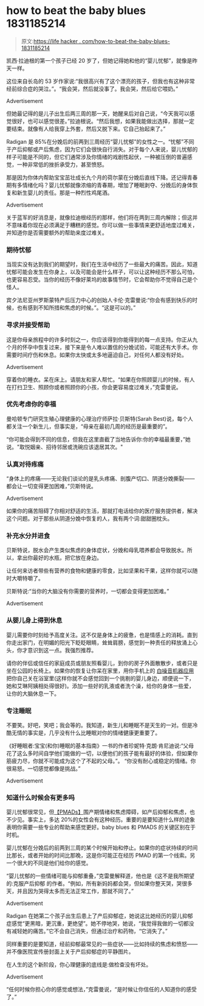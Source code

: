 # how to beat the baby blues 1831185214

> 原文:[https://life hacker . com/how-to-beat-the-baby-blues-1831185214](https://lifehacker.com/how-to-beat-the-baby-blues-1831185214)

凯西·拉迪根的第一个孩子已经 20 岁了，但她记得她和他的“婴儿忧郁”，就像是昨天一样。

这位来自长岛的 53 岁作家说:“我很高兴有了这个漂亮的孩子，但我也有这种非常经前综合症的哭泣。”。“我会哭，然后就没事了。我会哭，然后给它喂奶。”

<label class="bxm4mm-13 juykRM">Advertisement</label>

但她最记得的是儿子出生后两三周的那一天，她醒来后对自己说，“今天我可以感觉很好，也可以感觉很差。”拉迪根说。“然后我想，如果我能做出选择，那就一定要结束。就像有人给我穿上外套，然后又脱下来。它自己抬起来了。”

Radigan 是 85%在分娩后的前两到三周经历“婴儿忧郁”的女性之一。“忧郁”不同于产后抑郁或产后焦虑，因为它们会很快自行消失。对于每个人来说，婴儿忧郁的样子可能是不同的，但它们通常涉及你情绪的戏剧性起伏，一种被压倒的普遍感觉，一种非常低的挫折承受力，甚至愤怒。

那是因为你体内帮助宝宝茁壮成长九个月的荷尔蒙在分娩后直线下降。还记得青春期有多情绪化吗？婴儿忧郁就像浓缩的青春期，增加了睡眠剥夺、分娩后的身体恢复和新生婴儿的责任。那是一种烈性鸡尾酒。

<label class="bxm4mm-13 juykRM">Advertisement</label>

关于蓝军的好消息是，就像拉迪根经历的那样，他们将在两到三周内解除；但这并不意味着你现在必须满足于糟糕的感觉。你可以做一些事情来更舒适地度过难关，并知道你是否需要额外的帮助来度过难关。

### 期待忧郁

当现实没有达到我们的期望时，我们在生活中经历了一些最大的痛苦。因此，知道忧郁可能会发生在你身上，以及可能会是什么样子，可以让这种经历不那么可怕，也更容易忍受。当你的经历不像好莱坞的故事情节时，它会帮助你不觉得自己是个怪人。

宾夕法尼亚州罗斯蒙特产后压力中心的创始人卡伦·克雷曼说:“你会有感到快乐的时候，也有感到不知所措和焦虑的时候。”。“这是可以的。”

### 寻求并接受帮助

这是你母亲旅程中的许多时刻之一，你应该得到你能得到的每一点支持。你正从九个月的怀孕中恢复过来，接下来是令人难以置信的分娩试验，可能还有大手术。你需要时间疗伤和休息。如果你太快或太多地逼迫自己，对任何人都没有好处。

<label class="bxm4mm-13 juykRM">Advertisement</label>

穿着你的睡衣。呆在床上。请朋友和家人帮忙。“如果在你照顾婴儿的时候，有人在打扫卫生、照顾你或者照顾你的小孩，你会更容易度过难关，”克雷曼说。

### 优先考虑你的幸福

曼哈顿专门研究生殖心理健康的心理治疗师萨拉·贝斯特(Sarah Best)说，每个人都关注一个新生儿，但事实是，“母亲在最初几周的经历是最重要的”。

“你可能会得到不同的信息，但我在这里直截了当地告诉你:你的幸福最重要，”她说。"取悦姻亲、招待邻居或洗碗应该退居其次。"

### 认真对待疼痛

“身体上的疼痛——无论我们谈论的是乳头疼痛、剖腹产切口、阴道分娩撕裂——都会让一切变得更加困难，”贝斯特说。

<label class="bxm4mm-13 juykRM">Advertisement</label>

如果你的痛苦阻碍了你相对舒适的生活，那就打电话给你的医疗服务提供者，解决这个问题。对于那些从阴道分娩中恢复的人，我有两个词:甜甜圈枕头。

### 补充水分并进食

贝斯特说，脱水会产生类似焦虑的身体症状，分娩和母乳喂养都会导致脱水。所以，拿出你最好的水瓶，把它放在身边。

让任何来访者带些有营养的食物和健康的零食，比如坚果和干果，这样你就可以随时大嚼特嚼了。

贝斯特说:“当你的大脑没有你需要的营养时，一切都会变得更加困难。”

<label class="bxm4mm-13 juykRM">Advertisement</label>

### 从婴儿身上得到休息

婴儿需要你时刻给予高度关注。这不仅是身体上的疲惫，也是情感上的消耗。直到你走出家门，在明媚的阳光下眨眨眼睛，耸耸肩膀，感觉到一种责任的释放涌上心头，你才意识到这一点。我强烈推荐。

请你的伴侣或信任的家庭成员或朋友照看婴儿，到你的房子外面散散步，或者只是坐在公园的长椅上。如果你的恢复让你呆在家里，用你手机上的 [白噪音机器应用](https://lifehacker.com/ambient-noise-showdown-noisli-vs-white-noise-vs-rain-1783034698) 把你自己关在浴室里(这样你就不会感觉回到一个挑剔的婴儿身边，顺便说一下，她和艾琳阿姨相处得很好)。添加一些好的乳液或者洗个澡，给你的身体一些爱，让你的大脑休息一下。

### 专注睡眠

不要笑。好吧，笑吧；我会等的。我知道，新生儿和睡眠不是天生的一对。但是冷酷无情的事实是，几乎没有什么比睡眠对你的情绪健康更重要了。

《好睡眠者:宝宝(和你)睡眠的基本指南》一书的作者珍妮特·克朗·肯尼迪说:“父母花了这么多时间自学他们能做的一切，以便他们的孩子能有最好的体验，但如果你筋疲力尽，你就不可能成为这个了不起的父母。”。 “你没有耐心或稳定的情绪。你很易怒。一切感觉都像是挑战。”

<label class="bxm4mm-13 juykRM">Advertisement</label>

### 知道什么时候会有更多吗

婴儿忧郁很常见，但[【PMADs】](http://katerope.com/2018/08/13/when-new-motherhood-isnt-the-happiest-time-of-your-life/)围产期情绪和焦虑障碍，如产后抑郁和焦虑，也不少见。事实上，多达 20%的女性会有这种经历。重要的是要知道什么样的迹象表明你需要一些专业的帮助来感觉更好。baby blues 和 PMADS 的关键区别在于时机。

婴儿忧郁在分娩后的前两到三周的某个时候开始和停止。如果你的症状持续的时间比那长，或者开始的时间比那晚，这是你可能正在经历 PMAD 的第一个线索。另一个很大的不同是他们给你的感觉。

“婴儿忧郁的一些情绪可能与抑郁重叠，”克雷曼解释道，他也是《这不是我所期望的:克服产后抑郁 的作者。“例如，所有新妈妈都会哭，但如果你整天哭，哭很多天，并且因为哭得太多而无法正常工作，那就不同了。”

<label class="bxm4mm-13 juykRM">Advertisement</label>

Radigan 在她第二个孩子出生后患上了产后抑郁症，她说这比她经历的婴儿抑郁症感觉“更黑暗，更沉重，更绝望”。她不停地哭，她说，“我觉得我做的一切都没有减轻她的痛苦。”它不会自己消失，但通过治疗和药物，“它消失了。”

同样重要的是要知道，经前抑郁最常见的一些症状——比如持续的焦虑和愤怒——并不像医院宣传册封面上关于产后抑郁症的平静图片。

在人生的这个新阶段，你心理健康的底线是:做检查没有坏处。

<label class="bxm4mm-13 juykRM">Advertisement</label>

“任何时候你担心你的感觉或想法，”克雷曼说，“是时候让你信任的人知道你的感受了。”